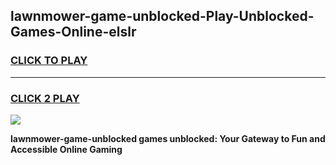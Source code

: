 
## lawnmower-game-unblocked-Play-Unblocked-Games-Online-elslr
<h3>
<a href="https://premium76.site?title=lawnmower-game-unblocked&ref=24A">CLICK TO PLAY</a></h3>
<hr>

<h3>
<a href="https://premium76.site?title=lawnmower-game-unblocked&ref=24A">CLICK 2 PLAY</a>
  
</h3>

<a href="https://premium76.site?title=lawnmower-game-unblocked&ref=24A"><img src="https://clearcache.store/games.png"></a>


**lawnmower-game-unblocked games unblocked: Your Gateway to Fun and Accessible Online Gaming**
